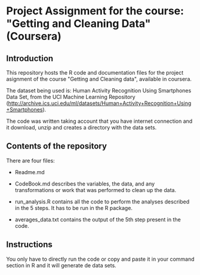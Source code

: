 # Project Assignment for the course: "Getting and Cleaning Data" (Coursera)

## Introduction

This repository hosts the R code and documentation files for the project asignment of the course "Getting and Cleaning data", available in coursera.

The dataset being used is: Human Activity Recognition Using Smartphones Data Set, from the UCI Machine Learning Repository (http://archive.ics.uci.edu/ml/datasets/Human+Activity+Recognition+Using+Smartphones).

The code was written taking account that you have internet connection and it download, unzip and creates a directory with the data sets. 

## Contents of the repository

There are four files:

* Readme.md

* CodeBook.md describes the variables, the data, and any transformations or work that was performed to clean up the data.

* run_analysis.R contains all the code to perform the analyses described in the 5 steps. It has to be run in the R package.

* averages_data.txt contains the output of the 5th step present in the code.

## Instructions

You only have to directly run the code or copy and paste it in your command section in R and it will generate de data sets.


